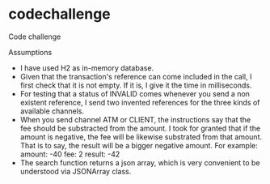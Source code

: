 # codechallenge
Code challenge

Assumptions

- I have used H2 as in-memory database.
- Given that the transaction's reference can come included in the call, I first check that it is not empty.
  If it is, I give it the time in milliseconds.
- For testing that a status of INVALID comes whenever you send a non existent reference,
  I send two invented references for the three kinds of available channels.
- When you send channel ATM or CLIENT, the instructions say that the fee should be substracted from
  the amount. I took for granted that if the amount is negative, the fee will be likewise substrated from 
  that amount. That is to say, the result will be a bigger negative amount. For example:
  amount: -40
  fee: 2
  result: -42
- The search function returns a json array, which is very convenient to be understood via JSONArray class.
 